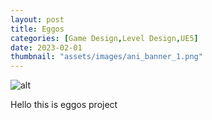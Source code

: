 ```yaml
---
layout: post
title: Eggos
categories: [Game Design,Level Design,UE5]
date: 2023-02-01
thumbnail: "assets/images/ani_banner_1.png"
---
```


![alt](https://github.com/Bibool/portfolio.github.io/blob/main/assets/ani_banner.png?raw=true)

Hello this is eggos project
